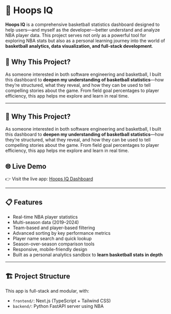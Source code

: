 # 🏀 Hoops IQ

**Hoops IQ** is a comprehensive basketball statistics dashboard designed to help users—and myself as the developer—better understand and analyze NBA player data. This project serves not only as a powerful tool for exploring NBA stats but also as a personal learning journey into the world of **basketball analytics, data visualization, and full-stack development**.

## 🎯 Why This Project?

As someone interested in both software engineering and basketball, I built this dashboard to **deepen my understanding of basketball statistics**—how they’re structured, what they reveal, and how they can be used to tell compelling stories about the game. From field goal percentages to player efficiency, this app helps me explore and learn in real time.

---

## 🎯 Why This Project?

As someone interested in both software engineering and basketball, I built this dashboard to **deepen my understanding of basketball statistics**—how they’re structured, what they reveal, and how they can be used to tell compelling stories about the game. From field goal percentages to player efficiency, this app helps me explore and learn in real time.

## 🌐 Live Demo

👉 Visit the live app: [Hoops IQ Dashboard](https://basketball-dashboard-phi.vercel.app/)

---

## 📋 Features

- Real-time NBA player statistics
- Multi-season data (2019–2024)
- Team-based and player-based filtering
- Advanced sorting by key performance metrics
- Player name search and quick lookup
- Season-over-season comparison tools
- Responsive, mobile-friendly design
- Built as a personal analytics sandbox to **learn basketball stats in depth**

---

## 🏗️ Project Structure

This app is full-stack and modular, with:

- `frontend/`: Next.js (TypeScript + Tailwind CSS)
- `backend/`: Python FastAPI server using NBA
